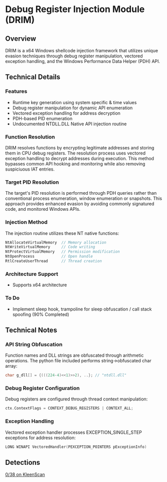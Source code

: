 # Debug Register Injection Module (DRIM)

## Overview
DRIM is a x64 Windows shellcode injection framework that utilizes unique evasion techniques through debug register manipulation, vectored exception handling, and the Windows Performance Data Helper (PDH) API.

## Technical Details

### Features
- Runtime key generation using system specific & time values
- Debug register manipulation for dynamic API enumeration
- Vectored exception handling for address decryption
- PDH-based PID enumeration
- Undocumented NTDLL.DLL Native API injection routine

### Function Resolution
DRIM resolves functions by encrypting legitimate addresses and storing them in CPU debug registers. The resolution process uses vectored exception handling to decrypt addresses during execution. This method bypasses common API hooking and monitoring while also removing suspiciuous IAT entries.

### Target PID Resolution
The target's PID resolution is performed through PDH queries rather than conventional process enumeration, window enumeration or snapshots. This approach provides enhanced evasion by avoiding commonly signatured code, and monitored Windows APIs.

### Injection Method
The injection routine utilizes these NT native functions:
```c
NtAllocateVirtualMemory  // Memory allocation
NtWriteVirtualMemory     // Code writing
NtProtectVirtualMemory   // Permission modification
NtOpenProcess            // Open handle
RtlCreateUserThread      // Thread creation
```

### Architecture Support
- Supports x64 architecture

### To Do
- Implement sleep hook, trampoline for sleep obfuscation / call stack spoofing (90% Completed)

## Technical Notes

### API String Obfuscation
Function names and DLL strings are obfuscated through arithmetic operations. The python file included performs string->obfuscated char array:
```c
char g_dll[] = {(((224-4)<<1)>>2), ..}; // "ntdll.dll"
```

### Debug Register Configuration
Debug registers are configured through thread context manipulation:
```c
ctx.ContextFlags = CONTEXT_DEBUG_REGISTERS | CONTEXT_ALL;
```

### Exception Handling
Vectored exception handler processes EXCEPTION_SINGLE_STEP exceptions for address resolution:
```c
LONG WINAPI VectoredHandler(PEXCEPTION_POINTERS pExceptionInfo)
```

## Detections
[0/38 on KleenScan](https://kleenscan.com/scan_result/4020b9f5be00fd12ec831b220d835e810dae8af145c1e4131eca9302d524a2f9)
